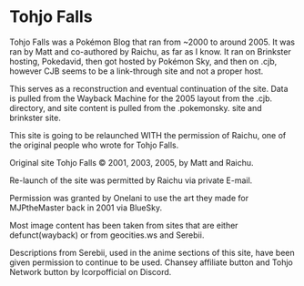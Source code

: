 <h1><b>Tohjo Falls</b></h1>

Tohjo Falls was a Pokémon Blog that ran from ~2000 to around 2005. It was ran by Matt and co-authored by Raichu, as far as I know. It ran on Brinkster hosting, Pokedavid, then got hosted by Pokémon Sky, and then on .cjb, however CJB seems to be a link-through site and not a proper host. 

This serves as a reconstruction and eventual continuation of the site. Data is pulled from the Wayback Machine for the 2005 layout from the .cjb. directory, and site content is pulled from the .pokemonsky. site and brinkster site.

This site is going to be relaunched WITH the permission of Raichu, one of the original people who wrote for Tohjo Falls.

Original site Tohjo Falls ©️ 2001, 2003, 2005, by Matt and Raichu.

Re-launch of the site was permitted by Raichu via private E-mail.

Permission was granted by Onelani to use the art they made for MJPtheMaster back in 2001 via BlueSky.

Most image content has been taken from sites that are either defunct(wayback) or from geocities.ws and Serebii.

Descriptions from Serebii, used in the anime sections of this site, have been given permission to continue to be used.
Chansey affiliate button and Tohjo Network button by lcorpofficial on Discord.